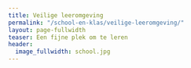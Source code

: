 ```yaml
---
title: Veilige leeromgeving
permalink: "/school-en-klas/veilige-leeromgeving/"
layout: page-fullwidth
teaser: Een fijne plek om te leren
header:
  image_fullwidth: school.jpg
---
```



